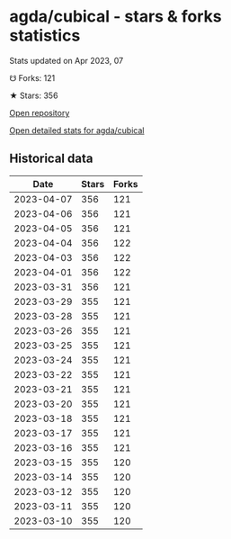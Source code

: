 # agda/cubical - stars & forks statistics

Stats updated on Apr 2023, 07

☋ Forks: 121

★ Stars: 356

[Open repository](https://github.com/agda/cubical)

[Open detailed stats for agda/cubical](https://reviewgithub.com/rep/agda/cubical)

## Historical data
| Date | Stars | Forks |
|------|-------|-------|
| 2023-04-07 | 356 | 121 | 
| 2023-04-06 | 356 | 121 | 
| 2023-04-05 | 356 | 121 | 
| 2023-04-04 | 356 | 122 | 
| 2023-04-03 | 356 | 122 | 
| 2023-04-01 | 356 | 122 | 
| 2023-03-31 | 356 | 121 | 
| 2023-03-29 | 355 | 121 | 
| 2023-03-28 | 355 | 121 | 
| 2023-03-26 | 355 | 121 | 
| 2023-03-25 | 355 | 121 | 
| 2023-03-24 | 355 | 121 | 
| 2023-03-22 | 355 | 121 | 
| 2023-03-21 | 355 | 121 | 
| 2023-03-20 | 355 | 121 | 
| 2023-03-18 | 355 | 121 | 
| 2023-03-17 | 355 | 121 | 
| 2023-03-16 | 355 | 121 | 
| 2023-03-15 | 355 | 120 | 
| 2023-03-14 | 355 | 120 | 
| 2023-03-12 | 355 | 120 | 
| 2023-03-11 | 355 | 120 | 
| 2023-03-10 | 355 | 120 | 

